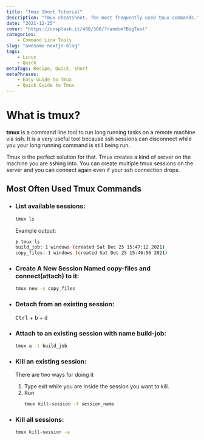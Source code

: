 ```yaml
---
title: "Tmux Short Tutorial"
description: "Tmux cheatsheet. The most frequently used tmux commands."
date: "2021-12-25"
cover: "https://unsplash.it/400/300/?random?BigTest"
categories: 
    - Command Line Tools 
slug: "awesome-nextjs-blog"
tags:
    - Linux
    - Quick
metaTags: Recipe, Quick, Short    
metaPhrases:
    - Easy Guide to Tmux
    - Quick Guide to Tmux
---
```


# What is tmux?

**tmux** is a command line tool to run long running tasks on a remote machine via ssh. It is a very useful tool because ssh sessions can disconnect while you your long running command is still being run. 

Tmux is the perfect solution for that. Tmux creates a kind of server on the machine you are sshing into. You can create multiple tmux sessions on the server and you can connect again even if your ssh connection drops. 

## Most Often Used Tmux Commands

- ### List available sessions:
    ``` bash
    tmux ls
    ```

    Example output:
    ``` bash
    ❯ tmux ls
    build_job: 1 windows (created Sat Dec 25 15:47:12 2021)
    copy_files: 1 windows (created Sat Dec 25 15:46:56 2021)
    ```


- ### Create A New Session Named **copy-files** and connect(attach) to it:
    ``` bash
    tmux new -s copy_files
    ```

- ### Detach from an existing session: 
    <kbd>Ctrl</kbd> + <kbd>b</kbd> + <kbd>d</kbd>

- ### Attach to an existing session with name **build-job**:
    ``` bash
    tmux a -t build_job
    ```

- ### Kill an existing session:
    There are two ways for doing it
    1) Type exit while you are inside the session you want to kill.
    2) Run
        ``` bash
        tmux kill-session -t session_name        
        ```
 
 - ### Kill all sessions:
    ``` bash
    tmux kill-session -a
    ```
    
